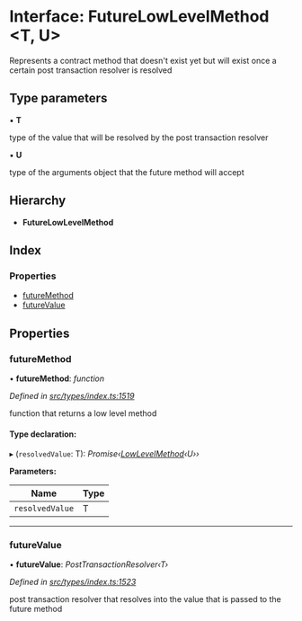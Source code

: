 # Interface: FutureLowLevelMethod <**T, U**>

Represents a contract method that doesn't exist yet but will exist
once a certain post transaction resolver is resolved

## Type parameters

▪ **T**

type of the value that will be resolved by the post transaction resolver

▪ **U**

type of the arguments object that the future method will accept

## Hierarchy

- **FutureLowLevelMethod**

## Index

### Properties

- [futureMethod](_types_index_.futurelowlevelmethod.md#futuremethod)
- [futureValue](_types_index_.futurelowlevelmethod.md#futurevalue)

## Properties

### futureMethod

• **futureMethod**: _function_

_Defined in [src/types/index.ts:1519](https://github.com/PolymathNetwork/polymath-sdk/blob/a1cd5e3/src/types/index.ts#L1519)_

function that returns a low level method

#### Type declaration:

▸ (`resolvedValue`: T): _Promise‹[LowLevelMethod](../modules/_types_index_.md#lowlevelmethod)‹U››_

**Parameters:**

| Name            | Type |
| --------------- | ---- |
| `resolvedValue` | T    |

---

### futureValue

• **futureValue**: _PostTransactionResolver‹T›_

_Defined in [src/types/index.ts:1523](https://github.com/PolymathNetwork/polymath-sdk/blob/a1cd5e3/src/types/index.ts#L1523)_

post transaction resolver that resolves into the value that is passed to the future method
